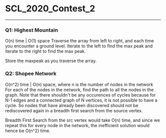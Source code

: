 # SCL_2020_Contest_2
---
### Q1: Highest Mountain
O(n) time | O(1) space
Traverse the array from left to right, and each time you encounter a ground level. Iterate to the left to find the max peak and 
iterate to the right to find the max peak.

Store the maxpeak as you traverse the array.


### Q2: Shopee Network
O(n^2) time | O(n) space, where n is the number of nodes in the network
For each of the nodes in the network, find the path to all the nodes in the graph. 
Note that there shouldn't be any occurences of cycles because for N-1 edges and a connected graph of N vertices, it is not possible 
to have a cycle. So nodes that have already been discovered should not be rediscovered again in a breadth first search from the 
source vertex. 

Breadth First Search from the src vertex would take O(n) time, and since we repeat this for every node in the network, the inefficient
solution would hence be O(n^2) time.
